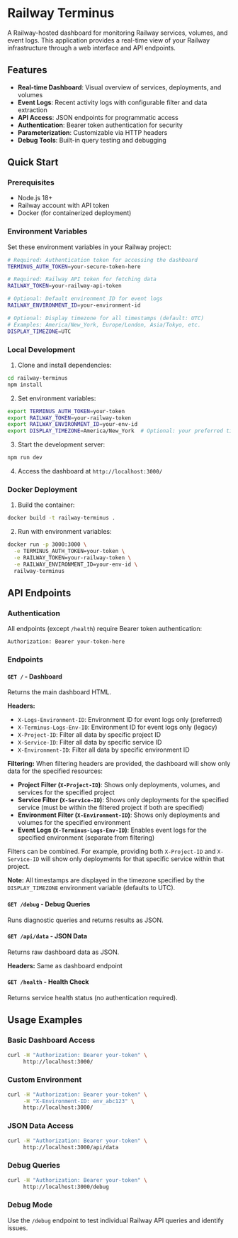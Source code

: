 # Railway Terminus

A Railway-hosted dashboard for monitoring Railway services, volumes, and event logs. This application provides a real-time view of your Railway infrastructure through a web interface and API endpoints.

## Features

- **Real-time Dashboard**: Visual overview of services, deployments, and volumes
- **Event Logs**: Recent activity logs with configurable filter and data extraction
- **API Access**: JSON endpoints for programmatic access
- **Authentication**: Bearer token authentication for security
- **Parameterization**: Customizable via HTTP headers
- **Debug Tools**: Built-in query testing and debugging

## Quick Start

### Prerequisites

- Node.js 18+ 
- Railway account with API token
- Docker (for containerized deployment)

### Environment Variables

Set these environment variables in your Railway project:

```bash
# Required: Authentication token for accessing the dashboard
TERMINUS_AUTH_TOKEN=your-secure-token-here

# Required: Railway API token for fetching data
RAILWAY_TOKEN=your-railway-api-token

# Optional: Default environment ID for event logs
RAILWAY_ENVIRONMENT_ID=your-environment-id

# Optional: Display timezone for all timestamps (default: UTC)
# Examples: America/New_York, Europe/London, Asia/Tokyo, etc.
DISPLAY_TIMEZONE=UTC
```

### Local Development

1. Clone and install dependencies:
```bash
cd railway-terminus
npm install
```

2. Set environment variables:
```bash
export TERMINUS_AUTH_TOKEN=your-token
export RAILWAY_TOKEN=your-railway-token
export RAILWAY_ENVIRONMENT_ID=your-env-id
export DISPLAY_TIMEZONE=America/New_York  # Optional: your preferred timezone
```

3. Start the development server:
```bash
npm run dev
```

4. Access the dashboard at `http://localhost:3000/`

### Docker Deployment

1. Build the container:
```bash
docker build -t railway-terminus .
```

2. Run with environment variables:
```bash
docker run -p 3000:3000 \
  -e TERMINUS_AUTH_TOKEN=your-token \
  -e RAILWAY_TOKEN=your-railway-token \
  -e RAILWAY_ENVIRONMENT_ID=your-env-id \
  railway-terminus
```

## API Endpoints

### Authentication

All endpoints (except `/health`) require Bearer token authentication:

```
Authorization: Bearer your-token-here
```

### Endpoints

#### `GET /` - Dashboard
Returns the main dashboard HTML.

**Headers:**
- `X-Logs-Environment-ID`: Environment ID for event logs only (preferred)
- `X-Terminus-Logs-Env-ID`: Environment ID for event logs only (legacy)
- `X-Project-ID`: Filter all data by specific project ID
- `X-Service-ID`: Filter all data by specific service ID
- `X-Environment-ID`: Filter all data by specific environment ID

**Filtering:**
When filtering headers are provided, the dashboard will show only data for the specified resources:

- **Project Filter (`X-Project-ID`)**: Shows only deployments, volumes, and services for the specified project
- **Service Filter (`X-Service-ID`)**: Shows only deployments for the specified service (must be within the filtered project if both are specified)  
- **Environment Filter (`X-Environment-ID`)**: Shows only deployments and volumes for the specified environment
- **Event Logs (`X-Terminus-Logs-Env-ID`)**: Enables event logs for the specified environment (separate from filtering)

Filters can be combined. For example, providing both `X-Project-ID` and `X-Service-ID` will show only deployments for that specific service within that project.

**Note:** All timestamps are displayed in the timezone specified by the `DISPLAY_TIMEZONE` environment variable (defaults to UTC).

#### `GET /debug` - Debug Queries
Runs diagnostic queries and returns results as JSON.

#### `GET /api/data` - JSON Data
Returns raw dashboard data as JSON.

**Headers:** Same as dashboard endpoint

#### `GET /health` - Health Check
Returns service health status (no authentication required).

## Usage Examples

### Basic Dashboard Access
```bash
curl -H "Authorization: Bearer your-token" \
     http://localhost:3000/
```

### Custom Environment
```bash
curl -H "Authorization: Bearer your-token" \
     -H "X-Environment-ID: env_abc123" \
     http://localhost:3000/
```

### JSON Data Access
```bash
curl -H "Authorization: Bearer your-token" \
     http://localhost:3000/api/data
```

### Debug Queries
```bash
curl -H "Authorization: Bearer your-token" \
     http://localhost:3000/debug
```

### Debug Mode

Use the `/debug` endpoint to test individual Railway API queries and identify issues.
